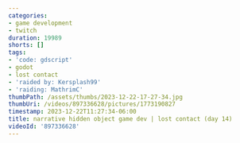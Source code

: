 ```yaml
---
categories:
- game development
- twitch
duration: 19989
shorts: []
tags:
- 'code: gdscript'
- godot
- lost contact
- 'raided by: Kersplash99'
- 'raiding: MathrimC'
thumbPath: /assets/thumbs/2023-12-22-17-27-34.jpg
thumbUri: /videos/897336628/pictures/1773190827
timestamp: 2023-12-22T11:27:34-06:00
title: narrative hidden object game dev | lost contact (day 14)
videoId: '897336628'
---
```

